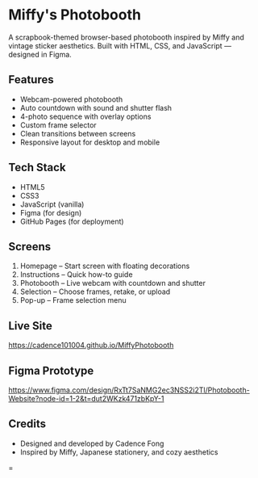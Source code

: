 # Miffy's Photobooth

A scrapbook-themed browser-based photobooth inspired by Miffy and vintage sticker aesthetics. Built with HTML, CSS, and JavaScript — designed in Figma. 

## Features

- Webcam-powered photobooth
- Auto countdown with sound and shutter flash
- 4-photo sequence with overlay options
- Custom frame selector
- Clean transitions between screens
- Responsive layout for desktop and mobile

## Tech Stack

- HTML5
- CSS3
- JavaScript (vanilla)
- Figma (for design)
- GitHub Pages (for deployment)

## Screens

1. Homepage – Start screen with floating decorations  
2. Instructions – Quick how-to guide  
3. Photobooth – Live webcam with countdown and shutter  
4. Selection – Choose frames, retake, or upload  
5. Pop-up – Frame selection menu

## Live Site

https://cadence101004.github.io/MiffyPhotobooth

## Figma Prototype
https://www.figma.com/design/RxTt7SaNMG2ec3NSS2i2Tl/Photobooth-Website?node-id=1-2&t=dut2WKzk471zbKpY-1 

## Credits

- Designed and developed by Cadence Fong
- Inspired by Miffy, Japanese stationery, and cozy aesthetics

=
